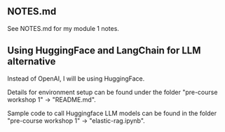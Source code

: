 ## NOTES.md
See NOTES.md for my module 1 notes.

## Using HuggingFace and LangChain for LLM alternative
Instead of OpenAI, I will be using HuggingFace. 

Details for environment setup can be found under the folder "pre-course workshop 1" -> "README.md". 

Sample code to call Huggingface LLM models can be found in the folder "pre-course workshop 1" -> "elastic-rag.ipynb".

